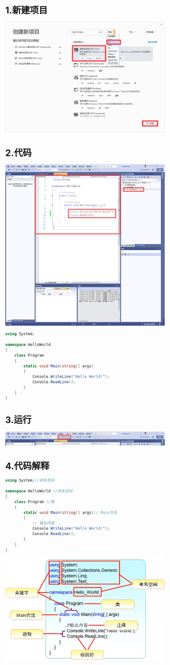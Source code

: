 # 1.新建项目 

![1559258584891](图片\1559258584891.png)

# 2.代码

![1559258657731](图片\1559258657731.png)

```c#
using System;

namespace HelloWorld
{
    class Program
    {
        static void Main(string[] args)
        {
            Console.WriteLine("Hello World!");
            Console.ReadLine();
        }
    }
}
```



# 3.运行

![1559258787245](图片\1559258787245.png)

# 4.代码解释

```c#
using System;//命名空间

namespace HelloWorld //命名空间
{
    class Program //类
    {
        static void Main(string[] args)// Main方法
        {
            // 输出内容
            Console.WriteLine("Hello World!");
            Console.ReadLine();
        }
    }
}

```

![1559259060810](图片\1559259060810.png)

